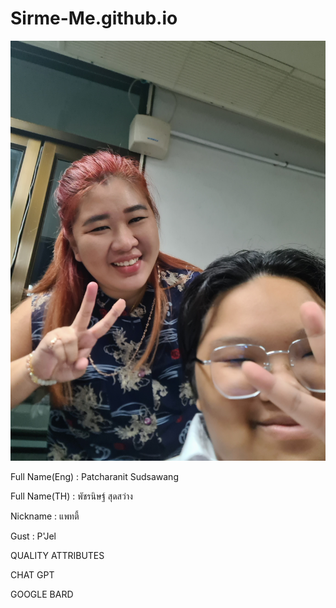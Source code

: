 # Sirme-Me.github.io
![alt text for screen readers](20231011_100013.jpg "Text to show on mouseover")
<p> Full Name(Eng) : Patcharanit Sudsawang
<p> Full Name(TH) : พัชรนิษฐ์ สุดสว่าง
<p> Nickname : แพทตี้
<p> Gust : P'Jel

<h> QUALITY ATTRIBUTES 
<p> CHAT GPT
<p> GOOGLE BARD
